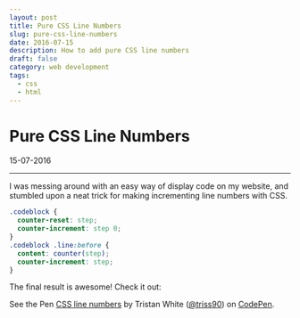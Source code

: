 ```yaml
---
layout: post
title: Pure CSS Line Numbers
slug: pure-css-line-numbers
date: 2016-07-15
description: How to add pure CSS line numbers
draft: false
category: web development
tags:
  - css
  - html
---
```


# Pure CSS Line Numbers

<p class='timestamp'><time datetime='15-07-2016'>15-07-2016</time></p>
<hr>

I was messing around with an easy way of display code on my website, and stumbled upon a neat trick for making incrementing line numbers with CSS.

```css
.codeblock {
  counter-reset: step;
  counter-increment: step 0;
}
.codeblock .line:before {
  content: counter(step);
  counter-increment: step;
}
```

The final result is awesome! Check it out:

<p data-height="700" data-theme-id="light" data-slug-hash="bZaQYJ" data-default-tab="result" data-user="triss90" data-embed-version="2" data-pen-title="CSS line numbers" class="codepen">See the Pen <a href="https://codepen.io/triss90/pen/bZaQYJ/">CSS line numbers</a> by Tristan  White (<a href="https://codepen.io/triss90">@triss90</a>) on <a href="https://codepen.io">CodePen</a>.</p>
<script async src="https://static.codepen.io/assets/embed/ei.js"></script>

